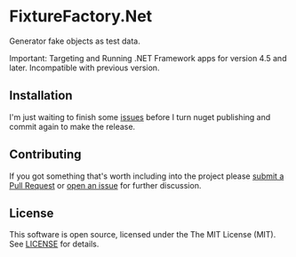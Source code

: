 # FixtureFactory.Net

Generator fake objects as test data.

Important: Targeting and Running .NET Framework apps for version 4.5 and later. Incompatible with previous version.

## Installation

I'm just waiting to finish some [issues](https://github.com/martinusso/fixturefactory.net/issues) before I turn nuget publishing and commit again to make the release.

## Contributing

If you got something that's worth including into the project please [submit a Pull Request](https://github.com/martinusso/fixturefactory.net/pulls) or [open an issue](https://github.com/martinusso/fixturefactory.net/issues) for further discussion.

## License

This software is open source, licensed under the The MIT License (MIT). See [LICENSE](https://github.com/martinusso/fixturefactory.net/blob/master/LICENSE) for details.
